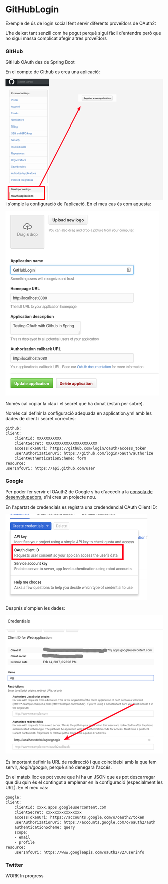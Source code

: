 # GitHubLogin
Exemple de ús de login social fent servir diferents proveïdors de OAuth2: 

L'he deixat tant senzill com he pogut perquè sigui fàcil d'entendre però que no sigui massa complicat afegir altres proveïdors

### GitHub
GitHub OAuth des de Spring Boot

En el compte de Github es crea una aplicació:

![crear app](Imatges/crear-aplicacio.png)
i s'omple la configuració de l'aplicació. En el meu cas és com aquesta:

![github](Imatges/github.png)

Només cal copiar la clau i el secret que ha donat (estan per sobre).

Només cal definir la configuració adequada en application.yml amb les dades de client i secret correctes: 

    github:
    client:
        clientId: XXXXXXXXXXX
        clientSecret: XXXXXXXXXXXXXXXXXXXXXXX
        accessTokenUri: https://github.com/login/oauth/access_token
        userAuthorizationUri: https://github.com/login/oauth/authorize
        clientAuthenticationScheme: form
    resource:
    userInfoUri: https://api.github.com/user



### Google
Per poder fer servir el OAuth2 de Google s'ha d'accedir a la [consola de desenvolupadors](https://console.developers.google.com), s'hi crea un projecte nou.

En l'apartat de credencials es registra una credendencial OAuth Client ID:

![credencial nova](Imatges/google1.png)

Després s'omplen les dades: 

![omplir dades](Imatges/google2.png)

És important definir la URL de redirecció i que coincideixi amb la que fem servir, */login/google*, perquè sinó denegarà l'accés.

En el mateix lloc es pot veure que hi ha un JSON que es pot descarregar que diu quin és el contingut a emplenar en la configuració (especialment les URL). En el meu cas:

    google:
    client:
        clientId: xxxx.apps.googleusercontent.com
        clientSecret: xxxxxxxxxxxxxxxx
        accessTokenUri: https://accounts.google.com/o/oauth2/token
        userAuthorizationUri: https://accounts.google.com/o/oauth2/auth
        authenticationScheme: query
        scope:
        - email
        - profile
    resource:
        userInfoUri: https://www.googleapis.com/oauth2/v2/userinfo

### Twitter

WORK In progress